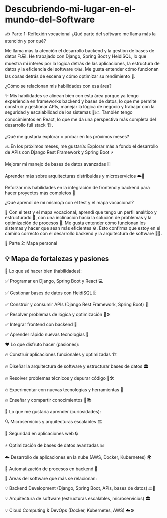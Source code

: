 # Descubriendo-mi-lugar-en-el-mundo-del-Software
✍️ Parte 1: Reflexión vocacional
¿Qué parte del software me llama más la atención y por qué?

Me llama más la atención el desarrollo backend y la gestión de bases de datos 🔍💻. He trabajado con Django, Spring Boot y HeidiSQL, 
lo que muestra mi interés por la lógica detrás de las aplicaciones, la estructura de datos y la eficiencia del software ⚙️📊.
Me gusta entender cómo funcionan las cosas detrás de escena y cómo optimizar su rendimiento 🚀.

¿Cómo se relacionan mis habilidades con esa área?

✨ Mis habilidades se alinean bien con esta área porque ya tengo experiencia en frameworks backend y bases de datos, lo que me permite construir y gestionar APIs, 
manejar la lógica de negocio y trabajar con la seguridad y escalabilidad de los sistemas 🔐📈. 
También tengo conocimientos en React, lo que me da una perspectiva más completa del desarrollo full stack 🏗️.

¿Qué me gustaría explorar o probar en los próximos meses?

🔜 En los próximos meses, me gustaría:
Explorar más a fondo el desarrollo de APIs con Django Rest Framework y Spring Boot ⚡

Mejorar mi manejo de bases de datos avanzadas 🗄️

Aprender más sobre arquitecturas distribuidas y microservicios ☁️🔗

Reforzar mis habilidades en la integración de frontend y backend para hacer proyectos más completos 🎯

¿Qué aprendí de mí mismo/a con el test y el mapa vocacional?

📌 Con el test y el mapa vocacional, aprendí que tengo un perfil analítico y estructurado 🧠, con una inclinación hacia la solución de problemas y la optimización de procesos 🔄. 
Me gusta entender cómo funcionan los sistemas y hacer que sean más eficientes ⚙️.
Esto confirma que estoy en el camino correcto con el desarrollo backend y la arquitectura de software 🚀🔥.



🧱 Parte 2: Mapa personal

## 💡 Mapa de fortalezas y pasiones

🔹 Lo que sé hacer bien (habilidades):

✅ Programar en Django, Spring Boot y React 💻

✅ Gestionar bases de datos con HeidiSQL 🗄️

✅ Construir y consumir APIs (Django Rest Framework, Spring Boot) 🔗

✅ Resolver problemas de lógica y optimización 🧠⚙️

✅ Integrar frontend con backend 🎯

✅ Aprender rápido nuevas tecnologías 🚀




❤️ Lo que disfruto hacer (pasiones):

🔥 Construir aplicaciones funcionales y optimizadas 🏗️

🔥 Diseñar la arquitectura de software y estructurar bases de datos 🏛️

🔥 Resolver problemas técnicos y depurar código 🧐🛠️

🔥 Experimentar con nuevas tecnologías y herramientas 🧪

🔥 Enseñar y compartir conocimientos 📢📚




🎯 Lo que me gustaría aprender (curiosidades):

🔍 Microservicios y arquitecturas escalables 🏗️

🔐 Seguridad en aplicaciones web 🔒

⚡ Optimización de bases de datos avanzadas 📊

☁️ Desarrollo de aplicaciones en la nube (AWS, Docker, Kubernetes) 🌍

🤖 Automatización de procesos en backend 🤯




🌟 Áreas del software que más se relacionan:

💡 Backend Development (Django, Spring Boot, APIs, bases de datos) 🔙💾

💡 Arquitectura de software (estructuras escalables, microservicios) 🏛️

💡 Cloud Computing & DevOps (Docker, Kubernetes, AWS) ☁️⚙️



